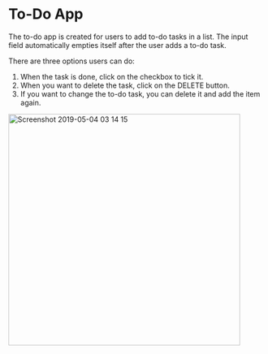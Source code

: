 # To-Do App

The to-do app is created for users to add to-do tasks in a list.
The input field automatically empties itself after the user adds a to-do task.

There are three options users can do:

1. When the task is done, click on the checkbox to tick it.
2. When you want to delete the task, click on the DELETE button.
3. If you want to change the to-do task, you can delete it and add the item again.

<img width="456" alt="Screenshot 2019-05-04 03 14 15" src="https://user-images.githubusercontent.com/44152485/57310373-47d9f480-711c-11e9-983e-175d1c3dd623.png">
